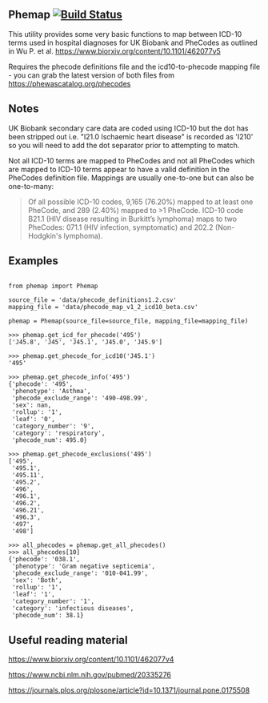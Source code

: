 Phemap [![Build Status](https://travis-ci.org/spiros/phemap.svg?branch=master)](https://travis-ci.org/spiros/phemap)
--------------

This utility provides some very basic functions
to map between ICD-10 terms used in hospital diagnoses
for UK Biobank and PheCodes as outlined
in Wu P. et al. https://www.biorxiv.org/content/10.1101/462077v5

Requires the phecode definitions file and the icd10-to-phecode
mapping file - you can grab the latest version of both
files from https://phewascatalog.org/phecodes

Notes
-----

UK Biobank secondary care data are coded using ICD-10 but the dot
has been stripped out i.e. "I21.0 Ischaemic heart disease" is recorded
as 'I210' so you will need to add the dot separator prior to attempting
to match.

Not all ICD-10 terms are mapped to PheCodes and not all PheCodes
which are mapped to ICD-10 terms appear to have a valid definition
in the PheCodes definition file. Mappings are usually one-to-one but can also
be one-to-many: 
> Of all possible ICD-10 codes, 9,165 (76.20%) mapped to at least one PheCode, and 289 (2.40%) mapped to >1 PheCode.  ICD-10 code B21.1 (HIV disease resulting in Burkitt’s lymphoma) maps to two PheCodes: 071.1 (HIV infection, symptomatic) and 202.2 (Non-Hodgkin's lymphoma).

Examples
--------

```

from phemap import Phemap

source_file = 'data/phecode_definitions1.2.csv'
mapping_file = 'data/phecode_map_v1_2_icd10_beta.csv'

phemap = Phemap(source_file=source_file, mapping_file=mapping_file)

>>> phemap.get_icd_for_phecode('495')
['J45.8', 'J45', 'J45.1', 'J45.0', 'J45.9']

>>> phemap.get_phecode_for_icd10('J45.1')
'495'

>>> phemap.get_phecode_info('495')
{'phecode': '495',
 'phenotype': 'Asthma',
 'phecode_exclude_range': '490-498.99',
 'sex': nan,
 'rollup': '1',
 'leaf': '0',
 'category_number': '9',
 'category': 'respiratory',
 'phecode_num': 495.0}

>>> phemap.get_phecode_exclusions('495')
['495',
 '495.1',
 '495.11',
 '495.2',
 '496',
 '496.1',
 '496.2',
 '496.21',
 '496.3',
 '497',
 '498']

>>> all_phecodes = phemap.get_all_phecodes()
>>> all_phecodes[10]
{'phecode': '038.1',
 'phenotype': 'Gram negative septicemia',
 'phecode_exclude_range': '010-041.99',
 'sex': 'Both',
 'rollup': '1',
 'leaf': '1',
 'category_number': '1',
 'category': 'infectious diseases',
 'phecode_num': 38.1}
```

Useful reading material
-----------------------

https://www.biorxiv.org/content/10.1101/462077v4

https://www.ncbi.nlm.nih.gov/pubmed/20335276

https://journals.plos.org/plosone/article?id=10.1371/journal.pone.0175508
